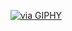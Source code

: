 
<!--Lofiboy-->
[![via GIPHY](https://giphy.com/gifs/hacker-sugartown-mayor-mel-Rpl1sod1vCXK0L2SUN)](https://giphy.com/gifs/hacker-sugartown-mayor-mel-Rpl1sod1vCXK0L2SUN)


<div align="center">
  
